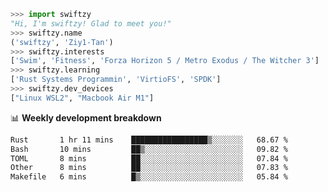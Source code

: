 ```python
>>> import swiftzy
"Hi, I'm swiftzy! Glad to meet you!"
>>> swiftzy.name
('swiftzy', 'Ziy1-Tan')
>>> swiftzy.interests
['Swim', 'Fitness', 'Forza Horizon 5 / Metro Exodus / The Witcher 3']
>>> swiftzy.learning
['Rust Systems Programmin', 'VirtioFS', 'SPDK']
>>> swiftzy.dev_devices
["Linux WSL2", "Macbook Air M1"]
```
📊 **Weekly development breakdown**
<!--START_SECTION:waka-->

```txt
Rust       1 hr 11 mins    █████████████████▒░░░░░░░   68.67 %
Bash       10 mins         ██▒░░░░░░░░░░░░░░░░░░░░░░   09.82 %
TOML       8 mins          ██░░░░░░░░░░░░░░░░░░░░░░░   07.84 %
Other      8 mins          ██░░░░░░░░░░░░░░░░░░░░░░░   07.83 %
Makefile   6 mins          █▒░░░░░░░░░░░░░░░░░░░░░░░   05.84 %
```

<!--END_SECTION:waka-->
